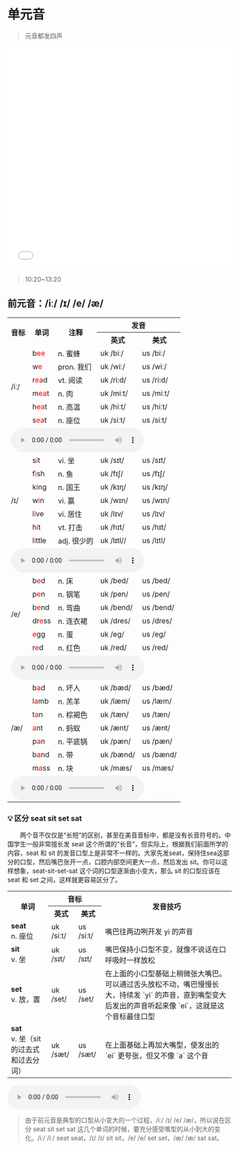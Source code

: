 # 单元音

> 元音都发四声

<iframe src="//player.bilibili.com/player.html?bvid=BV1TG41187BH&page=1&high_quality=1&danmaku=0&autoplay=0" allowfullscreen="allowfullscreen" width="100%" height="500" scrolling="no" frameborder="0" sandbox="allow-top-navigation allow-same-origin allow-forms allow-scripts"></iframe>

> 10:20~13:20

## 前元音：/iː/ /ɪ/ /e/ /æ/

<table>
    <tr>
        <th rowspan="2">音标</th>
        <th rowspan="2">单词</th>
        <th rowspan="2">注释</th>
        <th colspan="2">发音</th>
    </tr>
    <tr>
        <th>英式</th>
        <th>美式</th>
    </tr>
    <tr>
        <td rowspan="6">/iː/</td>
        <td>b<span style="color: red;">ee</span></td>
        <td>n. 蜜蜂</td>
        <td><span class="plug_sound" wd="bee" accent="0">uk /biː/</span></td>
        <td><span class="plug_sound" wd="bee">us /biː/</span></td>
    </tr>
    <tr>
        <td>w<span style="color: red;">e</span></td>
        <td>pron. 我们</td>
        <td><span class="plug_sound" wd="we" accent="0">uk /wiː/</span></td>
        <td><span class="plug_sound" wd="we">us /wiː/</span></td>
    </tr>
    <tr>
        <td>r<span style="color: red;">ea</span>d</td>
        <td>vt. 阅读</td>
        <td><span class="plug_sound" wd="read" accent="0">uk /ri:d/</span></td>
        <td><span class="plug_sound" wd="read">us /ri:d/</span></td>
    </tr>
    <tr>
        <td>m<span style="color: red;">ea</span>t</td>
        <td>n. 肉</td>
        <td><span class="plug_sound" wd="meat" accent="0">uk /miːt/</span></td>
        <td><span class="plug_sound" wd="meat">us /miːt/</span></td>
    </tr>
    <tr>
        <td>h<span style="color: red;">ea</span>t</td>
        <td>n. 高温</td>
        <td><span class="plug_sound" wd="heat" accent="0">uk /hiːt/</span></td>
        <td><span class="plug_sound" wd="heat">us /hiːt/</span></td>
    </tr>
    <tr>
        <td>s<span style="color: red;">ea</span>t</td>
        <td>n. 座位</td>
        <td><span class="plug_sound" wd="seat" accent="0">uk /siːt/</span></td>
        <td><span class="plug_sound" wd="seat">us /siːt/</span></td>
    </tr>
    <tr>
        <td colspan="5">
            <audio controls><source type="audio/mpeg" src="audio/s1_1.m4a"></source>Your browser does not support the audio element.</audio>
        </td>
    </tr>
    <tr>
        <td rowspan="7">/ɪ/</td>
        <td>s<span style="color: red;">i</span>t</td>
        <td>vi. 坐</td>
        <td><span class="plug_sound" wd="sit" accent="0">uk /sɪt/</span></td>
        <td><span class="plug_sound" wd="sit">us /sɪt/</span></td>
    </tr>
    <tr>
        <td>f<span style="color: red;">i</span>sh</td>
        <td>n. 鱼</td>
        <td><span class="plug_sound" wd="fish" accent="0">uk /fɪʃ/</span></td>
        <td><span class="plug_sound" wd="fish">us /fɪʃ/</span></td>
    </tr>
    <tr>
        <td>k<span style="color: red;">i</span>ng</td>
        <td>n. 国王</td>
        <td><span class="plug_sound" wd="king" accent="0">uk /kɪŋ/</span></td>
        <td><span class="plug_sound" wd="king">us /kɪŋ/</span></td>
    </tr>
    <tr>
        <td>w<span style="color: red;">i</span>n</td>
        <td>vi. 赢</td>
        <td><span class="plug_sound" wd="win" accent="0">uk /wɪn/</span></td>
        <td><span class="plug_sound" wd="win">us /wɪn/</span></td>
    </tr>
    <tr>
        <td>l<span style="color: red;">i</span>ve</td>
        <td>vi. 居住</td>
        <td><span class="plug_sound" wd="live" accent="0">uk /lɪv/</span></td>
        <td><span class="plug_sound" wd="live">us /lɪv/</span></td>
    </tr>
    <tr>
        <td>h<span style="color: red;">i</span>t</td>
        <td>vt. 打击</td>
        <td><span class="plug_sound" wd="hit" accent="0">uk /hɪt/</span></td>
        <td><span class="plug_sound" wd="hit">us /hɪt/</span></td>
    </tr>
    <tr>
        <td>l<span style="color: red;">i</span>ttle</td>
        <td>adj. 很少的</td>
        <td><span class="plug_sound" wd="little" accent="0">uk /lɪtl//</span></td>
        <td><span class="plug_sound" wd="little">us /lɪtl/</span></td>
    </tr>
    <tr>
        <td colspan="5">
            <audio controls><source type="audio/mpeg" src="audio/s1_2.m4a"></source>Your browser does not support the audio element.</audio>
        </td>
    </tr>
    <tr>
        <td rowspan="6">/e/</td>
        <td>b<span style="color: red;">e</span>d</td>
        <td>n. 床</td>
        <td><span class="plug_sound" wd="bed" accent="0">uk /bed/</span></td>
        <td><span class="plug_sound" wd="bed">us /bed/</span></td>
    </tr>
    <tr>
        <td>p<span style="color: red;">e</span>n</td>
        <td>n. 钢笔</td>
        <td><span class="plug_sound" wd="pen" accent="0">uk /pen/</span></td>
        <td><span class="plug_sound" wd="pen">us /pen/</span></td>
    </tr>
    <tr>
        <td>b<span style="color: red;">e</span>nd</td>
        <td>n. 弯曲</td>
        <td><span class="plug_sound" wd="bend" accent="0">uk /bend/</span></td>
        <td><span class="plug_sound" wd="bend">us /bend/</span></td>
    </tr>
    <tr>
        <td>dr<span style="color: red;">e</span>ss</td>
        <td>n. 连衣裙</td>
        <td><span class="plug_sound" wd="dress" accent="0">uk /dres/</span></td>
        <td><span class="plug_sound" wd="dress">us /dres/</span></td>
    </tr>
    <tr>
        <td><span style="color: red;">e</span>gg</td>
        <td>n. 蛋</td>
        <td><span class="plug_sound" wd="egg" accent="0">uk /eg/</span></td>
        <td><span class="plug_sound" wd="egg">us /eg/</span></td>
    </tr>
    <tr>
        <td>r<span style="color: red;">e</span>d</td>
        <td>n. 红色</td>
        <td><span class="plug_sound" wd="red" accent="0">uk /red/</span></td>
        <td><span class="plug_sound" wd="red">us /red/</span></td>
    </tr>
    <tr>
        <td colspan="5">
            <audio controls><source type="audio/mpeg" src="audio/s1_3.m4a"></source>Your browser does not support the audio element.</audio>
        </td>
    </tr>
    <tr>
        <td rowspan="7">/æ/</td>
        <td>b<span style="color: red;">a</span>d</td>
        <td>n. 坏人</td>
        <td><span class="plug_sound" wd="bad" accent="0">uk /bæd/</span></td>
        <td><span class="plug_sound" wd="bad">us /bæd/</span></td>
    </tr>
    <tr>
        <td>l<span style="color: red;">a</span>mb</td>
        <td>n. 羔羊</td>
        <td><span class="plug_sound" wd="lamb" accent="0">uk /læm/</span></td>
        <td><span class="plug_sound" wd="lamb">us /læm/</span></td>
    </tr>
    <tr>
        <td>t<span style="color: red;">a</span>n</td>
        <td>n. 棕褐色</td>
        <td><span class="plug_sound" wd="tan" accent="0">uk /tæn/</span></td>
        <td><span class="plug_sound" wd="tan">us /tæn/</span></td>
    </tr>
    <tr>
        <td><span style="color: red;">a</span>nt</td>
        <td>n. 蚂蚁</td>
        <td><span class="plug_sound" wd="ant" accent="0">uk /ænt/</span></td>
        <td><span class="plug_sound" wd="ant">us /ænt/</span></td>
    </tr>
    <tr>
        <td>p<span style="color: red;">a</span>n</td>
        <td>n. 平底锅</td>
        <td><span class="plug_sound" wd="pan" accent="0">uk /pæn/</span></td>
        <td><span class="plug_sound" wd="pan">us /pæn/</span></td>
    </tr>
    <tr>
        <td>b<span style="color: red;">a</span>nd</td>
        <td>n. 带</td>
        <td><span class="plug_sound" wd="band" accent="0">uk /bænd/</span></td>
        <td><span class="plug_sound" wd="band">us /bænd/</span></td>
    </tr>
    <tr>
        <td>m<span style="color: red;">a</span>ss</td>
        <td>n. 块</td>
        <td><span class="plug_sound" wd="mass" accent="0">uk /mæs/</span></td>
        <td><span class="plug_sound" wd="mass">us /mæs/</span></td>
    </tr>
    <tr>
        <td colspan="5">
            <audio controls><source type="audio/mpeg" src="audio/s1_4.m4a"></source>Your browser does not support the audio element.</audio>
        </td>
    </tr>
</table>

### 💡 区分 seat sit set sat

&emsp;&emsp;两个音不仅仅是“长短”的区别，甚至在美音音标中，都是没有长音符号的。中国学生一般非常擅长发 seat 这个所谓的“长音”，但实际上，根据我们前面所学的内容，seat 和 sit 的发音口型上是非常不一样的。大家先发seat，保持住sea这部分的口型，然后嘴巴张开一点，口腔内部空间更大一点，然后发出 sit。你可以这样想象，seat-sit-set-sat 这个词的口型逐渐由小变大，那么 sit 的口型应该在 seat 和 set 之间，这样就更容易区分了。

<table>
    <tr>
        <th rowspan="2">单词</th>
        <th colspan="2">音标</th>
        <th rowspan="2">发音技巧</th>
    </tr>
    <tr>
        <th>英式</th>
        <th>美式</th>
    </tr>
    <tr>
        <td><b>seat</b><br>n. 座位</td>
        <td><span class="plug_sound" wd="seat" accent="0">uk /siːt/</span></td>
        <td><span class="plug_sound" wd="seat">us /siːt/</span></td>
        <td>嘴巴往两边咧开发 yi 的声音</td>
    </tr>
    <tr>
        <td><b>sit</b><br>v. 坐</td>
        <td><span class="plug_sound" wd="sit" accent="0">uk /sɪt/</span></td>
        <td><span class="plug_sound" wd="sit">us /sɪt/</span></td>
        <td>嘴巴保持小口型不变，就像不说话在口呼吸时一样放松</td>
    </tr>
    <tr>
        <td><b>set</b><br>v. 放，置</td>
        <td><span class="plug_sound" wd="set" accent="0">uk /set/</span></td>
        <td><span class="plug_sound" wd="set">us /set/</span></td>
        <td>在上面的小口型基础上稍微张大嘴巴。可以通过舌头放松不动，嘴巴慢慢长大，持续发 `yi` 的声音，直到嘴型变大后发出的声音听起来像 `ei`，这就是这个音标最佳口型</td>
    </tr>
    <tr>
        <td><b>sat</b><br>v. 坐（sit 的过去式和过去分词）</td>
        <td><span class="plug_sound" wd="sat" accent="0">uk /sæt/</span></td>
        <td><span class="plug_sound" wd="sat">us /sæt/</span></td>
        <td>在上面基础上再加大嘴型，使发出的 `ei` 更夸张，但又不像 `a` 这个音</td>
    </tr>
</table>

<audio controls>
<source type="audio/mpeg" src="audio/seat_sit_set_sat.m4a"></source>
Your browser does not support the audio element.
</audio>

> 由于前元音是典型的口型从小变大的一个过程，/iː/ /ɪ/ /e/ /æ/，所以说在区分 seat sit set sat 这几个单词的时候，要充分感受嘴型的从小到大的变化。/iː/ /iː/ seat seat，/ɪ/ /ɪ/ sit sit，/e/ /e/ set set，/æ/ /æ/ sat sat。
